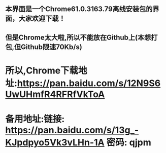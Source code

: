 ## 本界面是一个Chrome61.0.3163.79离线安装包的界面，大家欢迎下载！
## 但是Chrome太大啦,所以不能放在Github上(本想打包,但Github限速70Kb/s)
# 所以,Chrome下载地址:https://pan.baidu.com/s/12N9S6UwUHmfR4RFRfVkToA
# 备用地址:链接: https://pan.baidu.com/s/13g_-KJpdpyo5Vk3vLHn-1A 密码: qjpm
